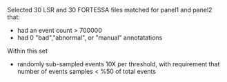 Selected 30 LSR and 30 FORTESSA files matched for panel1 and panel2 that:
- had an event count > 700000
- had 0 "bad","abnormal", or "manual" annotatations

Within this set
- randomly sub-sampled events 10X per threshold, with requirement that number of events samples < %50 of total events
